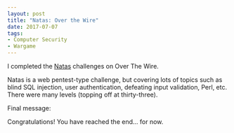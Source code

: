 ```yaml
---
layout: post
title: "Natas: Over the Wire"
date: 2017-07-07
tags:
- Computer Security
- Wargame
---
```


I completed the [Natas](http://overthewire.org/wargames/Natas/) challenges on Over The Wire. 
<!--end excerpt-->

Natas is a web pentest-type challenge, but covering lots of topics such as blind SQL injection, user authentication, defeating input validation, Perl, etc. There were many levels (topping off at thirty-three).

Final message:

Congratulations! You have reached the end… for now.
